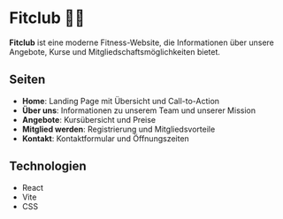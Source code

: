 # Fitclub 🏋️‍♀️

**Fitclub** ist eine moderne Fitness-Website, die Informationen über unsere Angebote, Kurse und Mitgliedschaftsmöglichkeiten bietet.

## Seiten

- **Home**: Landing Page mit Übersicht und Call-to-Action
- **Über uns**: Informationen zu unserem Team und unserer Mission
- **Angebote**: Kursübersicht und Preise
- **Mitglied werden**: Registrierung und Mitgliedsvorteile
- **Kontakt**: Kontaktformular und Öffnungszeiten

## Technologien

- React
- Vite
- CSS

